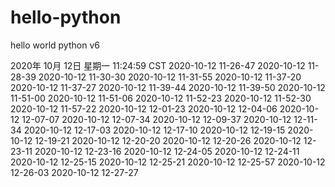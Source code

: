 # hello-python
hello world python
v6

2020年 10月 12日 星期一 11:24:59 CST
2020-10-12 11-26-47
2020-10-12 11-28-39
2020-10-12 11-30-30
2020-10-12 11-31-55
2020-10-12 11-37-20
2020-10-12 11-37-27
2020-10-12 11-39-44
2020-10-12 11-39-50
2020-10-12 11-51-00
2020-10-12 11-51-06
2020-10-12 11-52-23
2020-10-12 11-52-30
2020-10-12 11-57-22
2020-10-12 12-01-23
2020-10-12 12-04-06
2020-10-12 12-07-07
2020-10-12 12-07-34
2020-10-12 12-09-37
2020-10-12 12-11-34
2020-10-12 12-17-03
2020-10-12 12-17-10
2020-10-12 12-19-15
2020-10-12 12-19-21
2020-10-12 12-20-20
2020-10-12 12-20-26
2020-10-12 12-23-11
2020-10-12 12-23-16
2020-10-12 12-24-05
2020-10-12 12-24-11
2020-10-12 12-25-15
2020-10-12 12-25-21
2020-10-12 12-25-57
2020-10-12 12-26-03
2020-10-12 12-27-27
